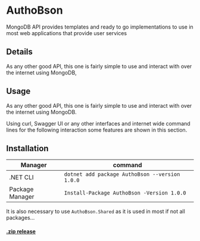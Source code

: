 # AuthoBson
MongoDB API provides templates and ready to go implementations to use in most web applications that provide user services

## Details
As any other good API, this one is fairly simple to use and interact with over the internet using MongoDB, 

## Usage
As any other good API, this one is fairly simple to use and interact with over the internet using MongoDB.

Using curl, Swagger UI or any other interfaces and internet wide command lines for the following interaction some features are shown in this section.

## Installation

|     Manager     |                       command                        |
|-----------------|------------------------------------------------------|
|    .NET CLI     | ``` dotnet add package AuthoBson --version 1.0.0 ``` |
| Package Manager |   ``` Install-Package AuthoBson -Version 1.0.0 ```   |

It is also necessary to use `AuthoBson.Shared` as it is used in most if not all packages...

#### [.zip release](https://github.com/Pomid0rchik/AuthoBson/archive/refs/tags/v1.0-beta.zip)
